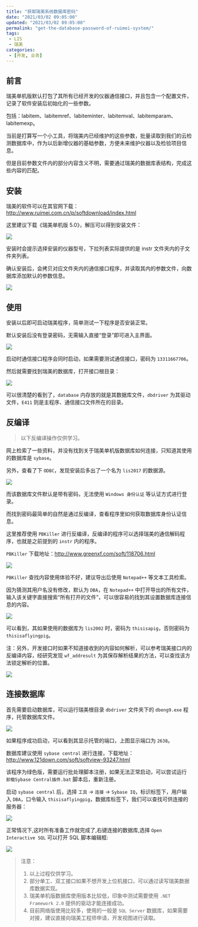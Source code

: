 ```yaml
---
title: "获取瑞美系统数据库密码"
date: "2021/03/02 09:05:00"
updated: "2021/03/02 09:05:00"
permalink: "get-the-database-password-of-ruimei-system/"
tags:
 - LIS
 - 瑞美
categories:
 - [开发, 业务]
---
```


## 前言

瑞美单机版默认打包了其所有已经开发的仪器通信接口，并且包含一个配置文件，记录了软件安装后初始化的一些参数。

包括：labitem、labitemref、labiteminter、labitemval、labitemparam、labitemexp。

当前是打算写一个小工具，将瑞美内已经维护的这些参数，批量读取到我们的云检测数据库中，作为以后新增仪器的基础参数，方便未来维护仪器以及检验项目信息。

但是目前参数文件内的部分内容含义不明，需要通过瑞美的数据库表结构，完成这些内容的匹配。

## 安装

瑞美的软件可以在其官网下载：http://www.ruimei.com.cn/p/softdownload/index.html

这里建议下载《瑞美单机版 5.0》，解压可以得到安装文件：

![](https://hd2y.oss-cn-beijing.aliyuncs.com/get-the-database-password-of-ruimei-system-01.png)

安装时会提示选择安装的仪器型号，下拉列表实际提供的是 instr 文件夹内的子文件夹列表。

确认安装后，会拷贝对应文件夹内的通信接口程序，并读取其内的参数文件，向数据库添加默认的参数信息。

![](https://hd2y.oss-cn-beijing.aliyuncs.com/get-the-database-password-of-ruimei-system-02.png)

## 使用

安装以后即可启动瑞美程序，简单测试一下程序是否安装正常。

默认安装后没有登录密码，无需输入直接“登录”即可进入主界面。

![](https://hd2y.oss-cn-beijing.aliyuncs.com/get-the-database-password-of-ruimei-system-03.png)

启动时通信接口程序会同时启动，如果需要测试通信接口，密码为 `13311667706`。

然后就需要找到瑞美的数据库，打开接口根目录：

![](https://hd2y.oss-cn-beijing.aliyuncs.com/get-the-database-password-of-ruimei-system-04.png)

可以很清楚的看到了，`database` 内存放的就是其数据库文件，`dbdriver` 为其驱动文件，`E411` 则是主程序、通信接口文件所在的目录。

## 反编译

> 以下反编译操作仅供学习。

网上检索了一些资料，并没有找到关于瑞美单机版数据库如何连接，只知道其使用的数据库是 `sybase`。

另外，查看了下 `ODBC`，发现安装后多出了一个名为 `lis2017` 的数据源。

![](https://hd2y.oss-cn-beijing.aliyuncs.com/get-the-database-password-of-ruimei-system-05.png)

而该数据库文件默认是带有密码，无法使用 `Windows 身份认证` 等认证方式进行登录。

而找到密码最简单的自然是通过反编译，查看程序里如何获取数据库身份认证信息。

这里推荐使用 `PBKiller` 进行反编译，反编译的程序可以选择瑞美的通信解码程序，也就是之前提到的 `instr` 内的程序。

`PBKiller` 下载地址：http://www.greenxf.com/soft/118706.html

![](https://hd2y.oss-cn-beijing.aliyuncs.com/get-the-database-password-of-ruimei-system-06.png)

`PBKiller` 查找内容使用体验不好，建议导出后使用 `Notepad++` 等文本工具检索。

因为猜测其用户名没有修改，默认为 `DBA`，在 `Notepad++` 中打开导出的所有文件，输入该关键字直接搜索“所有打开的文件”，可以很容易的找到其设置数据库连接信息的内容。

![](https://hd2y.oss-cn-beijing.aliyuncs.com/get-the-database-password-of-ruimei-system-07.png)

可以看到，其如果使用的数据库为 `lis2002` 时，密码为 `thisisapig`，否则密码为 `thisisaflyingpig`。

注：另外，开发接口时如果不知道接收到的内容如何解析，可以参考瑞美接口内的反编译内容，经研究发现 `wf_addresult` 为其保存解析结果的方法，可以查找该方法锁定解析的位置。

![](https://hd2y.oss-cn-beijing.aliyuncs.com/get-the-database-password-of-ruimei-system-08.png)

## 连接数据库

首先需要启动数据库，可以运行瑞美根目录 `dbdriver` 文件夹下的 `dbeng9.exe` 程序，托管数据库文件。

![](https://hd2y.oss-cn-beijing.aliyuncs.com/get-the-database-password-of-ruimei-system-09.png)

如果程序成功启动，可以看到其显示托管的端口，上图显示端口为 `2638`。

数据库建议使用 `sybase central` 进行连接，下载地址：http://www.121down.com/soft/softview-93247.html

该程序为绿色版，需要运行批处理脚本注册，如果无法正常启动，可以尝试运行 `卸载Sybase Central插件.bat` 脚本后，重新注册。

启动 `sybase central` 后，选择 `工具` → `连接` → `Sybase IQ`，标识标签下，用户输入 `DBA`，口令输入 `thisisaflyingpig`，数据库标签下，我们可以查找可供连接的服务器：

![](https://hd2y.oss-cn-beijing.aliyuncs.com/get-the-database-password-of-ruimei-system-10.png)

正常情况下,这时所有准备工作就完成了,右键连接的数据库,选择 `Open Interactive SQL` 可以打开 SQL 脚本编辑框:

![](https://hd2y.oss-cn-beijing.aliyuncs.com/get-the-database-password-of-ruimei-system-11.png)

> 注意：  
> 1. 以上过程仅供学习。
> 2. 部分单工、双工接口如果不想开发上位机接口，可以通过读写瑞美数据库数据实现。
> 3. 瑞美单机版数据库使用版本比较低，印象中测试需要使用 `.NET Framework 2.0` 提供的驱动才能连接成功。
> 4. 目前网络版使用比较多，使用的一般是 `SQL Server` 数据库，如果需要对接，建议直接向瑞美工程师申请，开发视图进行读取。
